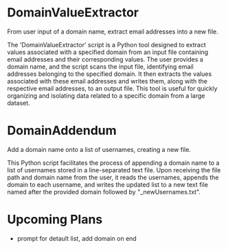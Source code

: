 # DomainValueExtractor
From user input of a domain name, extract email addresses into a new file. 

The 'DomainValueExtractor' script is a Python tool designed to extract values associated with a specified domain from an input file containing email addresses and their corresponding values. The user provides a domain name, and the script scans the input file, identifying email addresses belonging to the specified domain. It then extracts the values associated with these email addresses and writes them, along with the respective email addresses, to an output file. This tool is useful for quickly organizing and isolating data related to a specific domain from a large dataset.

# DomainAddendum
Add a domain name onto a list of usernames, creating a new file. 

This Python script facilitates the process of appending a domain name to a list of usernames stored in a line-separated text file. Upon receiving the file path and domain name from the user, it reads the usernames, appends the domain to each username, and writes the updated list to a new text file named after the provided domain followed by "_newUsernames.txt".

# Upcoming Plans
- prompt for detault list, add domain on end
